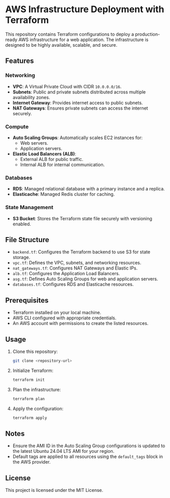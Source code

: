 # AWS Infrastructure Deployment with Terraform

This repository contains Terraform configurations to deploy a production-ready AWS infrastructure for a web application. The infrastructure is designed to be highly available, scalable, and secure.

## Features

### Networking
- **VPC**: A Virtual Private Cloud with CIDR `10.0.0.0/16`.
- **Subnets**: Public and private subnets distributed across multiple availability zones.
- **Internet Gateway**: Provides internet access to public subnets.
- **NAT Gateways**: Ensures private subnets can access the internet securely.

### Compute
- **Auto Scaling Groups**: Automatically scales EC2 instances for:
  - Web servers.
  - Application servers.
- **Elastic Load Balancers (ALB)**:
  - External ALB for public traffic.
  - Internal ALB for internal communication.

### Databases
- **RDS**: Managed relational database with a primary instance and a replica.
- **Elasticache**: Managed Redis cluster for caching.

### State Management
- **S3 Bucket**: Stores the Terraform state file securely with versioning enabled.

## File Structure
- `backend.tf`: Configures the Terraform backend to use S3 for state storage.
- `vpc.tf`: Defines the VPC, subnets, and networking resources.
- `nat_gateways.tf`: Configures NAT Gateways and Elastic IPs.
- `alb.tf`: Configures the Application Load Balancers.
- `asg.tf`: Defines Auto Scaling Groups for web and application servers.
- `databases.tf`: Configures RDS and Elasticache resources.

## Prerequisites
- Terraform installed on your local machine.
- AWS CLI configured with appropriate credentials.
- An AWS account with permissions to create the listed resources.

## Usage
1. Clone this repository:
   ```bash
   git clone <repository-url>
   ```
2. Initialize Terraform:
   ```bash
   terraform init
   ```
3. Plan the infrastructure:
   ```bash
   terraform plan
   ```
4. Apply the configuration:
   ```bash
   terraform apply
   ```

## Notes
- Ensure the AMI ID in the Auto Scaling Group configurations is updated to the latest Ubuntu 24.04 LTS AMI for your region.
- Default tags are applied to all resources using the `default_tags` block in the AWS provider.

## License
This project is licensed under the MIT License.